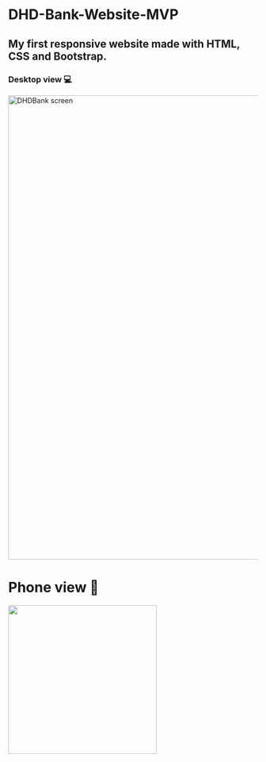 # DHD-Bank-Website-MVP
## My first responsive website made with HTML, CSS and Bootstrap.

### Desktop view 💻
<img width="937" alt="DHDBank screen" src="https://user-images.githubusercontent.com/76753930/205497111-0b977785-5f86-4fc5-b13a-cdebd92f6482.png">


# Phone view 📱
<img src="https://user-images.githubusercontent.com/76753930/208170239-fe3cabb1-91db-4b26-8495-d44eced137a2.png" width="300">




